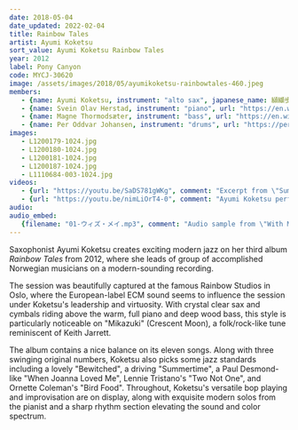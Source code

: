```yaml
---
date: 2018-05-04
date_updated: 2022-02-04
title: Rainbow Tales
artist: Ayumi Koketsu
sort_value: Ayumi Koketsu Rainbow Tales
year: 2012
label: Pony Canyon
code: MYCJ-30620
image: /assets/images/2018/05/ayumikoketsu-rainbowtales-460.jpeg
members:
   - {name: Ayumi Koketsu, instrument: "alto sax", japanese_name: 纐纈歩美, url: "http://a-koketsu.com/"}
   - {name: Svein Olav Herstad, instrument: "piano", url: "https://en.wikipedia.org/wiki/Svein_Olav_Herstad"}
   - {name: Magne Thormodsæter, instrument: "bass", url: "https://en.wikipedia.org/wiki/Magne_Thormods%C3%A6ter"}
   - {name: Per Oddvar Johansen, instrument: "drums", url: "https://peroddvar.no/"}
images:
   - L1200179-1024.jpg
   - L1200180-1024.jpg
   - L1200181-1024.jpg
   - L1200187-1024.jpg
   - L1110684-003-1024.jpg
videos: 
   - {url: "https://youtu.be/SaDS781gWKg", comment: "Excerpt from \"Summertime\", track #10 on this album"}
   - {url: "https://youtu.be/nimLiOrT4-0", comment: "Ayumi Koketsu performs her song \"Near The Clouds\" in a duo setting with guitar"}
audio:
audio_embed: 
   {filename: "01-ウィズ・メイ.mp3", comment: "Audio sample from \"With May\", the first track on this album:"}
---
```

Saxophonist Ayumi Koketsu creates exciting modern jazz on her third album *Rainbow Tales* from 2012, where she leads of group of accomplished Norwegian musicians on a modern-sounding recording.

The session was beautifully captured at the famous Rainbow Studios in Oslo, where the European-label ECM sound seems to influence the session under Koketsu's leadership and virtuosity. With crystal clear sax and cymbals riding above the warm, full piano and deep wood bass, this style is particularly noticeable on "Mikazuki" (Crescent Moon), a folk/rock-like tune reminiscent of Keith Jarrett.

The album contains a nice balance on its eleven songs. Along with three swinging original numbers, Koketsu also picks some jazz standards including a lovely "Bewitched", a driving "Summertime", a Paul Desmond-like "When Joanna Loved Me", Lennie Tristano's "Two Not One", and Ornette Coleman's "Bird Food". Throughout, Koketsu's versatile bop playing and improvisation are on display, along with exquisite modern solos from the pianist and a sharp rhythm section elevating the sound and color spectrum.